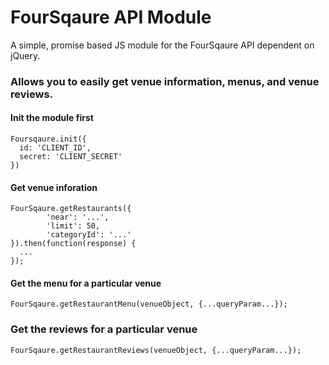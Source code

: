 # FourSqaure API Module 
A simple, promise based JS module for the FourSqaure API dependent on jQuery.

### Allows you to easily get venue information, menus, and venue reviews.

#### Init the module first
```
Foursqaure.init({
  id: 'CLIENT_ID',
  secret: 'CLIENT_SECRET'
})
```

#### Get venue inforation
```
FourSqaure.getRestaurants({
        'near': '...',
        'limit': 50,
        'categoryId': '...'
}).then(function(response) {
  ...
});
```

#### Get the menu for a particular venue
```
FourSqaure.getRestaurantMenu(venueObject, {...queryParam...});
```

### Get the reviews for a particular venue
```
FourSqaure.getRestaurantReviews(venueObject, {...queryParam...});
```
